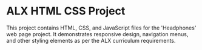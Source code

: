 # ALX HTML CSS Project
This project contains HTML, CSS, and JavaScript files for the 'Headphones' web page project.
It demonstrates responsive design, navigation menus, and other styling elements as per the ALX curriculum requirements.

